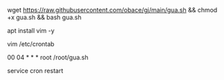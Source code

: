 wget https://raw.githubusercontent.com/obace/gj/main/gua.sh && chmod +x gua.sh   &&  bash gua.sh

apt install vim -y

vim /etc/crontab

00 04 * * * root /root/gua.sh

service cron restart
